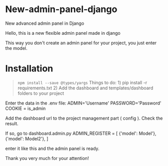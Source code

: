 # New-admin-panel-django
New advanced admin panel in Django


Hello, this is a new flexible admin panel made in django

This way you don't create an admin panel for your project, you just enter the model.
# Installation
> `npm install --save @types/yargs`
Things to do:
    1) pip install -r requirements.txt
     2) Add the dashboard and templates/dashboard folders to your project

Enter the data in the .env file:
     ADMIN='Username'
     PASSWORD='Password'
     COOKIE = is_admin

Add the dashboard url to the project management part ( config ).
Check the result.

If so, go to dashboard.admin.py
     ADMIN_REGISTER = [
          {'model': Model'},
                 {'model': Model2'},
     ]

enter it like this and the admin panel is ready.


Thank you very much for your attention!

